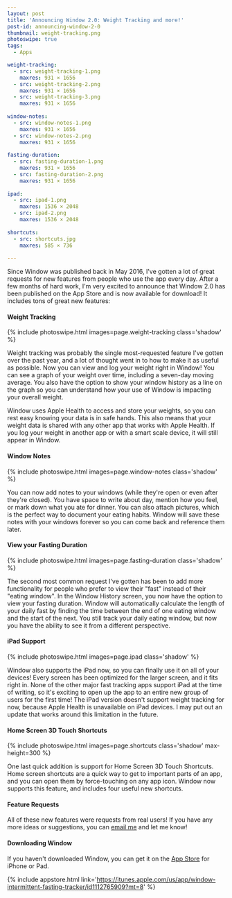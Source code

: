 ```yaml
---
layout: post
title: 'Announcing Window 2.0: Weight Tracking and more!'
post-id: announcing-window-2-0
thumbnail: weight-tracking.png
photoswipe: true
tags: 
  - Apps

weight-tracking:
  - src: weight-tracking-1.png
    maxres: 931 × 1656
  - src: weight-tracking-2.png
    maxres: 931 × 1656
  - src: weight-tracking-3.png
    maxres: 931 × 1656
    
window-notes:
  - src: window-notes-1.png
    maxres: 931 × 1656
  - src: window-notes-2.png
    maxres: 931 × 1656
    
fasting-duration:
  - src: fasting-duration-1.png
    maxres: 931 × 1656
  - src: fasting-duration-2.png
    maxres: 931 × 1656
    
ipad:
  - src: ipad-1.png
    maxres: 1536 × 2048
  - src: ipad-2.png
    maxres: 1536 × 2048
    
shortcuts:
  - src: shortcuts.jpg
    maxres: 585 × 736
    
---
```


Since Window was published back in May 2016, I've gotten a lot of great requests for new features from people who use the app every day. After a few months of hard work, I'm very excited to announce that Window 2.0 has been published on the App Store and is now available for download! It includes tons of great new features:

<h4>Weight Tracking</h4>

{% include photoswipe.html images=page.weight-tracking class='shadow' %}

<!--break-->

Weight tracking was probably the single most-requested feature I've gotten over the past year, and a lot of thought went in to how to make it as useful as possible. Now you can view and log your weight right in Window! You can see a graph of your weight over time, including a seven-day moving average. You also have the option to show your window history as a line on the graph so you can understand how your use of Window is impacting your overall weight.

Window uses Apple Health to access and store your weights, so you can rest easy knowing your data is in safe hands. This also means that your weight data is shared with any other app that works with Apple Health. If you log your weight in another app or with a smart scale device, it will still appear in Window.

<h4>Window Notes</h4>

{% include photoswipe.html images=page.window-notes class='shadow' %}

You can now add notes to your windows (while they're open or even after they're closed). You have space to write about day, mention how you feel, or mark down what you ate for dinner. You can also attach pictures, which is the perfect way to document your eating habits. Window will save these notes with your windows forever so you can come back and reference them later.

<h4>View your Fasting Duration</h4>

{% include photoswipe.html images=page.fasting-duration class='shadow' %}

The second most common request I've gotten has been to add more functionality for people who prefer to view their "fast" instead of their "eating window". In the Window History screen, you now have the option to view your fasting duration. Window will automatically calculate the length of your daily fast by finding the time between the end of one eating window and the start of the next. You still track your daily eating window, but now you have the ability to see it from a different perspective.

<h4>iPad Support</h4>

{% include photoswipe.html images=page.ipad class='shadow' %}

Window also supports the iPad now, so you can finally use it on all of your devices! Every screen has been optimized for the larger screen, and it fits right in. None of the other major fast tracking apps support iPad at the time of writing, so it's exciting to open up the app to an entire new group of users for the first time! The iPad version doesn't support weight tracking for now, because Apple Health is unavailable on iPad devices. I may put out an update that works around this limitation in the future.

<h4>Home Screen 3D Touch Shortcuts</h4>

{% include photoswipe.html images=page.shortcuts class='shadow' max-height=300 %}

One last quick addition is support for Home Screen 3D Touch Shortcuts. Home screen shortcuts are a quick way to get to important parts of an app, and you can open them by force-touching on any app icon. Window now supports this feature, and includes four useful new shortcuts.

<h4>Feature Requests</h4>

All of these new features were requests from real users! If you have any more ideas or suggestions, you can [email me](/contact.html) and let me know!

<h4>Downloading Window</h4>

If you haven't downloaded Window, you can get it on the [App Store](https://itunes.apple.com/us/app/window-intermittent-fasting-tracker/id1112765909?mt=8) for iPhone or Pad.

{% include appstore.html link='https://itunes.apple.com/us/app/window-intermittent-fasting-tracker/id1112765909?mt=8' %}
